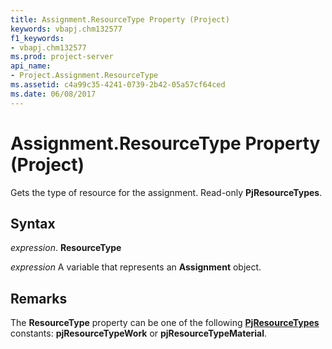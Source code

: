 ```yaml
---
title: Assignment.ResourceType Property (Project)
keywords: vbapj.chm132577
f1_keywords:
- vbapj.chm132577
ms.prod: project-server
api_name:
- Project.Assignment.ResourceType
ms.assetid: c4a99c35-4241-0739-2b42-05a57cf64ced
ms.date: 06/08/2017
---
```



# Assignment.ResourceType Property (Project)

Gets the type of resource for the assignment. Read-only  **PjResourceTypes**.


## Syntax

 _expression_. **ResourceType**

 _expression_ A variable that represents an **Assignment** object.


## Remarks

The  **ResourceType** property can be one of the following **[PjResourceTypes](Project.PjResourceTypes.md)** constants: **pjResourceTypeWork** or **pjResourceTypeMaterial**.



